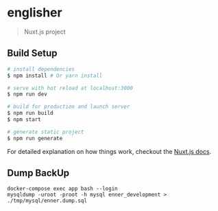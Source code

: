 # englisher

> Nuxt.js project

## Build Setup

``` bash
# install dependencies
$ npm install # Or yarn install

# serve with hot reload at localhost:3000
$ npm run dev

# build for production and launch server
$ npm run build
$ npm start

# generate static project
$ npm run generate
```

For detailed explanation on how things work, checkout the [Nuxt.js docs](https://github.com/nuxt/nuxt.js).

## Dump BackUp

```
docker-compose exec app bash --login
mysqldump -uroot -proot -h mysql enner_development > ./tmp/mysql/enner.dump.sql
```